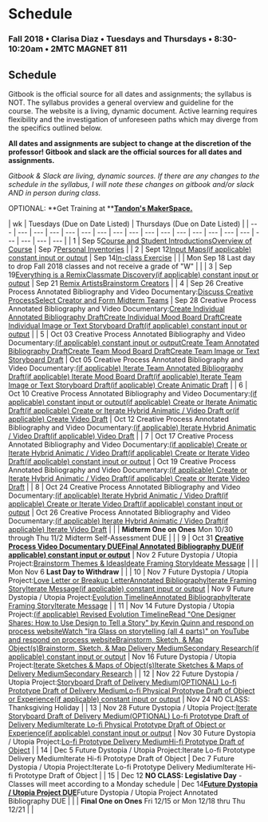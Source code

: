 # Schedule

### Fall 2018 • Clarisa Diaz • Tuesdays and Thursdays • 8:30-10:20am • 2MTC MAGNET 811

## Schedule

Gitbook is the official source for all dates and assignments; the syllabus is NOT. The syllabus provides a general overview and guideline for the course. The website is a living, dynamic document. Active learning requires flexibility and the investigation of unforeseen paths which may diverge from the specifics outlined below.

**All dates and assignments are subject to change at the discretion of the professor! Gitbook and slack are the official sources for all dates and assignments.**

_Gitbook & Slack are living, dynamic sources. If there are any changes to the schedule in the syllabus, I will note these changes on gitbook and/or slack AND in person during class._

OPTIONAL: **Get Training at **[**Tandon's MakerSpace.**](https://wp.nyu.edu/makerspace/training-calendar/)

| wk | Tuesdays \(Due on Date Listed\) | Thursdays \(Due on Date Listed\) |
| --- | --- | --- | --- | --- | --- | --- | --- | --- | --- | --- | --- | --- | --- | --- | --- | --- | --- | --- | --- |
| 1 | Sep 5[Course and Student IntroductionsOverview of Course](week-1-detail-sep-05.md) | Sep 7[Personal Inventories](week-1-detail-sep-05.md) |
| 2 | Sept 12[Input Maps\(if applicable\) constant input or output](week-2-detail-sep-12.md) | Sep 14[In-class Exercise](week-2-detail-sep-12.md) |
|  | Mon Sep 18 Last day to drop Fall 2018 classes and not receive a grade of "W" |  |
| 3 | Sep 19[Everything is a RemixClassmate Discovery\(if applicable\) constant input or output](week-3-detail-sep-19.md) | Sep 21 [Remix ArtistsBrainstorm Creators](week-3-detail-sep-19.md) |
| 4 | Sep 26 Creative Process Annotated Bibliography and Video Documentary:[Discuss Creative ProcessSelect Creator and Form Midterm Teams](week-4-detail-sep-26.md) | Sep 28 Creative Process Annotated Bibliography and Video Documentary:[Create Individual Annotated Bibliography DraftCreate Individual Mood Board DraftCreate Individual Image or Text Storyboard Draft\(if applicable\) constant input or output](week-4-detail-sep-26.md) |
| 5 | Oct 03 Creative Process Annotated Bibliography and Video Documentary:[\(if applicable\) constant input or outputCreate Team Annotated Bibliography DraftCreate Team Mood Board DraftCreate Team Image or Text Storyboard Draft](week-5-detail-oct-03.md) | Oct 05 Creative Process Annotated Bibliography and Video Documentary:[\(if applicable\) Iterate Team Annotated Bibliography Draft\(if applicable\) Iterate Mood Board Draft\(if applicable\) Iterate Team Image or Text Storyboard Draft\(if applicable\) Create Animatic Draft](week-5-detail-oct-03.md) |
| 6 | Oct 10 Creative Process Annotated Bibliography and Video Documentary:[\(if applicable\) constant input or output\(if applicable\) Create or Iterate Animatic Draft\(if applicable\) Create or Iterate Hybrid Animatic / Video Draft or\(if applicable\) Create Video Draft](week-6-detail-oct-10.md) | Oct 12 Creative Process Annotated Bibliography and Video Documentary:[\(if applicable\) Iterate Hybrid Animatic / Video Draft\(if applicable\) Video Draft](week-6-detail-oct-10.md) |
| 7 | Oct 17 Creative Process Annotated Bibliography and Video Documentary:[\(if applicable\) Create or Iterate Hybrid Animatic / Video Draft\(if applicable\) Create or Iterate Video Draft\(if applicable\) constant input or output](week-7-detail-oct-17.md) | Oct 19 Creative Process Annotated Bibliography and Video Documentary:[\(if applicable\) Create or Iterate Hybrid Animatic / Video Draft\(if applicable\) Create or Iterate Video Draft](week-7-detail-oct-17.md) |
| 8 | Oct 24 Creative Process Annotated Bibliography and Video Documentary:[\(if applicable\) Iterate Hybrid Animatic / Video Draft\(if applicable\) Create or Iterate Video Draft\(if applicable\) constant input or output](week-8-detail-oct-24.md) | Oct 26 Creative Process Annotated Bibliography and Video Documentary:[\(if applicable\) Iterate Hybrid Animatic / Video Draft\(if applicable\) Iterate Video Draft](week-8-detail-oct-24.md) |
|  | **Midterm One on Ones**  Mon 10/30 through Thu 11/2   Midterm Self-Assessment DUE |  |
| 9 | Oct 31 [**Creative Process Video Documentary DUEFinal Annotated Bibliography DUE\(if applicable\) constant input or output**](week-9-detail-oct-31.md) | Nov 2 Future Dystopia / Utopia Project:[Brainstorm Themes & IdeasIdeate Framing StoryIdeate Message](week-9-detail-oct-31.md) |
|  | Mon Nov 6 **Last Day to Withdraw** |  |
| 10 | Nov 7 Future Dystopia / Utopia Project:[Love Letter or Breakup LetterAnnotated BibliographyIterate Framing StoryIterate Message\(if applicable\) constant input or output](week-10-detail-nov-7.md) | Nov 9 Future Dystopia / Utopia Project:[Evolution TimelineAnnotated BibliographyIterate Framing StoryIterate Message](week-10-detail-nov-7.md) |
| 11 | Nov 14 Future Dystopia / Utopia Project:[\(if applicable\) Revised Evolution TimelineRead "One Designer Shares: How to Use Design to Tell a Story" by Kevin Quinn and respond on process websiteWatch "Ira Glass on storytelling \(all 4 parts\)" on YouTube and respond on process websiteBrainstorm, Sketch, & Map Object\(s\)Brainstorm, Sketch, & Map Delivery MediumSecondary Research\(if applicable\) constant input or output](week-11-detail-nov-14.md) | Nov 16 Future Dystopia / Utopia Project:[Iterate Sketches & Maps of Object\(s\)Iterate Sketches & Maps of Delivery MediumSecondary Research](week-11-detail-nov-14.md) |
| 12 | Nov 22 Future Dystopia / Utopia Project:[Storyboard Draft of Delivery Medium\(OPTIONAL\) Lo-fi Prototype Draft of Delivery MediumLo-fi Physical Prototype Draft of Object or Experience\(if applicable\) constant input or output](week-12-detail-nov-21.md) | Nov 24 NO CLASS: Thanksgiving Holiday |
| 13 | Nov 28 Future Dystopia / Utopia Project:[Iterate Storyboard Draft of Delivery Medium\(OPTIONAL\) Lo-fi Prototype Draft of Delivery MediumIterate Lo-fi Physical Prototype Draft of Object or Experience\(if applicable\) constant input or output](week-13-detail-nov-28.md) | Nov 30 Future Dystopia / Utopia Project:[Lo-fi Prototype Delivery MediumHi-fi Prototype Draft of Object](week-13-detail-nov-28.md) |
| 14 | Dec 5 Future Dystopia / Utopia Project:Iterate Lo-fi Prototype Delivery MediumIterate Hi-fi Prototype Draft of Object | Dec 7 Future Dystopia / Utopia Project:Iterate Lo-fi Prototype Delivery MediumIterate Hi-fi Prototype Draft of Object |
| 15 | Dec 12 **NO CLASS: Legislative Day** - Classes will meet according to a Monday schedule | Dec 14[**Future Dystopia / Utopia Project DUE**](../projects/future-dystopia-utopia-project.md)Future Dystopia / Utopia Project Annotated Bibliography DUE |
|  | **Final One on Ones**  Fri 12/15 or Mon 12/18 thru Thu 12/21   |  |

